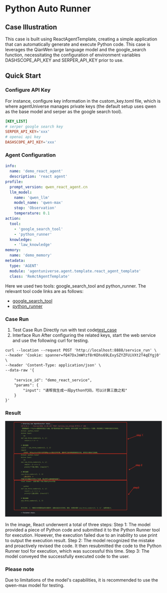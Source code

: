 # Python Auto Runner
## Case Illustration
This case is built using ReactAgentTemplate, creating a simple application that can automatically generate and execute Python code.
This case is leverages the QianWen large language model and the google_search function, necessitating the configuration of environment variables DASHSCOPE_API_KEY and SERPER_API_KEY prior to use.

## Quick Start
### Configure API Key
For instance, configure key information in the custom_key.toml file, which is where agentUniverse manages private keys (the default setup uses qwen as the base model and serper as the google search tool).
```toml
[KEY_LIST]
# serper google search key
SERPER_API_KEY='xxx'
# openai api key
DASHSCOPE_API_KEY='xxx'
```

### Agent Configuration
```yaml
info:
  name: 'demo_react_agent'
  description: 'react agent'
profile:
  prompt_version: qwen_react_agent.cn
  llm_model:
    name: 'qwen_llm'
    model_name: 'qwen-max'
    stop: 'Observation'
    temperature: 0.1
action:
  tool:
    - 'google_search_tool'
    - 'python_runner'
  knowledge:
    - 'law_knowledge'
memory:
  name: 'demo_memory'
metadata:
  type: 'AGENT'
  module: 'agentuniverse.agent.template.react_agent_template'
  class: 'ReActAgentTemplate'
```

Here we used two tools: google_search_tool and python_runner. The relevant tool code links are as follows:
- [google_search_tool](../../../../examples/sample_apps/react_agent_app/intelligence/agentic/tool/google_search_tool.yaml)
- [python_runner](../../../../examples/sample_apps/react_agent_app/intelligence/agentic/tool/python_runner.yaml)


### Case Run
1. Test Case Run
Directly run with test code[test_case](../../../../examples/sample_apps/react_agent_app/intelligence/test/test_react_agent.py)
2. Interface Run
After configuring the related keys, start the web service and use the following curl for testing.
```shell
curl --location --request POST 'http://localhost:8888/service_run' \
--header 'Cookie: spanner=fQ47DxJmWYzf8rKDhs69LExySZYZFUiVXt2T4qEYgj0' \
--header 'Content-Type: application/json' \
--data-raw '{
    
    "service_id": "demo_react_service",
    "params": {
        "input": "请帮我生成一段python代码，可以计算三数之和"
    }
}'
```

### Result
![test_case](../../_picture/react_demo_step.png)

In the image, React underwent a total of three steps:
Step 1: The model provided a piece of Python code and submitted it to the Python Runner tool for execution. However,  the execution failed due to an inability to use print to output the execution result.
Step 2: The model recognized the mistake and proactively revised the code. It then resubmitted the code to the Python Runner tool for execution, which was successful this time.
Step 3: The model conveyed the successfully executed code to the user.  

### Please note
Due to limitations of the model's capabilities, it is recommended to use the qwen-max model for testing.